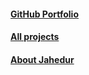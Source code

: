 #### [GitHub Portfolio](https://github.com/jahed323/jahed323.github.io)

#### [All projects](https://jahed323.github.io/projects)

#### [About Jahedur](https://jahed323.github.io/about)

